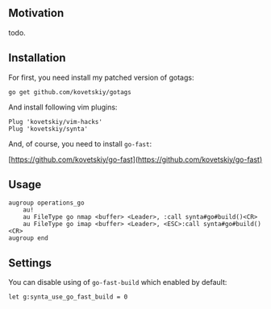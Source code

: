 ## Motivation

todo.

## Installation

For first, you need install my patched version of gotags:

```
go get github.com/kovetskiy/gotags
```

And install following vim plugins:

```
Plug 'kovetskiy/vim-hacks'
Plug 'kovetskiy/synta'
```

And, of course, you need to install `go-fast`:

[https://github.com/kovetskiy/go-fast](https://github.com/kovetskiy/go-fast)

## Usage

```
augroup operations_go
    au!
    au FileType go nmap <buffer> <Leader>, :call synta#go#build()<CR>
    au FileType go imap <buffer> <Leader>, <ESC>:call synta#go#build()<CR>
augroup end
```

## Settings

You can disable using of `go-fast-build` which enabled by default:

```
let g:synta_use_go_fast_build = 0
```
